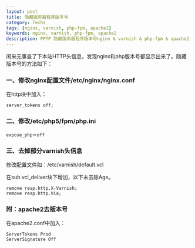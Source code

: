 ```yaml
---
layout: post
title: 隐藏服务器程序版本号
category: Techs
tags: [nginx, varnish, php-fpm, apache2]
keywords: nginx, varnish, php-fpm, apache2
description: PPTP 隐藏服务器程序版本号nginx & varnish & php-fpm & apache2
---
```


闲来无事查了下本站HTTP头信息，发现nginx和php版本号都显示出来了。隐藏版本号的方法如下：

### 一、修改nginx配置文件/etc/nginx/nginx.conf

在http块中加入：

    server_tokens off;

### 二、修改/etc/php5/fpm/php.ini

    expose_php＝off

### 三、去掉部分varnish头信息

修改配置文件如：/etc/varnish/default.vcl

在sub vcl_deliver块下增加，以下未去除Age。

    remove resp.http.X-Varnish;
    remove resp.http.Via;

### 附：apache2去版本号

在apache2.conf中加入：

    ServerTokens Prod
    ServerSignature Off
